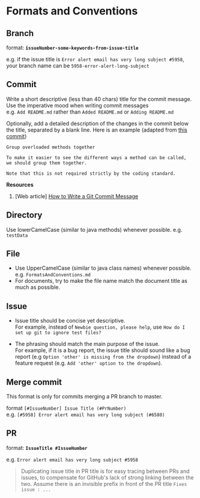 # Formats and Conventions

## Branch

format: **`issueNumber-some-keywords-from-issue-title`**

e.g. if the issue title is `Error alert email has very long subject #5958`, <br>
your branch name can be `5958-error-alert-long-subject`

## Commit

Write a short descriptive (less than 40 chars) title for the commit message.
Use the imperative mood when writing commit messages <br>
e.g. `Add README.md` rather than `Added README.md` or `Adding README.md`

Optionally, add a detailed description of the changes in the commit below the title, separated by a blank line.
Here is an example (adapted from [this commit](https://github.com/CS2103AUG2016-T11-C4/main/pull/2/commits/5c5b12d1a75c4a73a8330bfd05e406233694ffa3))
 
 ```
 Group overloaded methods together
 
 To make it easier to see the different ways a method can be called, 
 we should group them together.
 
 Note that this is not required strictly by the coding standard.
 ```
  
**Resources**

1. [Web article] [How to Write a Git Commit Message](http://chris.beams.io/posts/git-commit/)
  
## Directory

Use lowerCamelCase (similar to java methods) whenever possible. e.g. `testData`

## File

* Use UpperCamelCase (similar to java class names) whenever possible. e.g. `FormatsAndConventions.md`
* For documents, try to make the file name match the document title as much as possible.

## Issue

* Issue title should be concise yet descriptive.<br>
  For example, instead of `Newbie question, please help`, use `How do I set up git to ignore test files?`

* The phrasing should match the main purpose of the issue.<br>
  For example, if it is a bug report, the issue title should sound like a bug report 
  (e.g `Option 'other' is missing from the dropdown`) instead of a feature request 
  (e.g. `Add 'other' option to the dropdown`).

## Merge commit

This format is only for commits merging a PR branch to master.

format `[#IssueNumber] Issue Title (#PrNumber)` <br>
e.g. `[#5958] Error alert email has very long subject (#6580)`

## PR

format: **`IssueTitle #IssueNumber`**

e.g. `Error alert email has very long subject #5958`

> Duplicating issue title in PR title is for easy tracing between PRs and issues, to compensate for GitHub's lack of strong
> linking between the two.
> Assume there is an invisible prefix in front of the PR title `Fixes issue : ...`